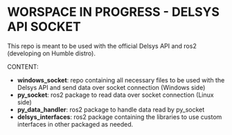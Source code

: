 # WORSPACE IN PROGRESS - DELSYS API SOCKET
This repo is meant to be used with the official Delsys API and ros2 (developing on Humble distro).

CONTENT:
- **windows_socket**: repo containing all necessary files to be used with the Delsys API and send data over socket connection (Windows side)
- **py_socket**: ros2 package to read data over socket connection (Linux side)
- **py_data_handler**: ros2 package to handle data read by py_socket
- **delsys_interfaces**: ros2 package containing the libraries to use custom interfaces in other packaged as needed.

